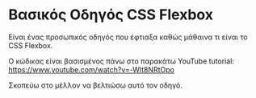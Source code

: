 # Βασικός Οδηγός CSS Flexbox #

Είναι ένας προσωπικός οδηγός που έφτιαξα καθώς μάθαινα τι είναι το CSS Flexbox.

Ο κώδικας είναι βασισμένος πάνω στο παρακάτω YouTube tutorial: https://www.youtube.com/watch?v=-Wlt8NRtOpo

Σκοπεύω στο μέλλον να βελτιώσω αυτό τον οδηγό.

